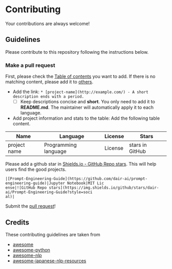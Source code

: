 # Contributing

Your contributions are always welcome!

## Guidelines

Please contribute to this repository following the instructions below.

### Make a pull request

First, please check the [Table of contents](https://github.com/taishi-i/awesome-ChatGPT-repositories#table-of-contents) you want to add. If there is no matching content, please add it to [others](https://github.com/taishi-i/awesome-ChatGPT-repositories#Others).

* Add the link: `* [project-name](http://example.com/) - A short description ends with a period.`
    * [ ] Keep descriptions concise and **short**. You only need to add it to **README.md**. The maintainer will automatically apply it to each language.

* Add project information and stats to the table: Add the following table content.

|Name|Language|License|Stars
-|-|-|-
|project name|Programming language|License|stars in GitHub|

Please add a github star in [Shields.io - GitHub Repo stars](https://shields.io/). This will help users find the good projects.
```
|[Prompt-Engineering-Guide](https://github.com/dair-ai/prompt-engineering-guide)|Jupyter Notebook|MIT Lic
ense|![GitHub Repo stars](https://img.shields.io/github/stars/dair-ai/Prompt-Engineering-Guide?style=soci
al)|
```

Submit the [pull request](https://help.github.com/articles/using-pull-requests/)!


## Credits

These contributing guidelines are taken from
- [awesome](https://github.com/sindresorhus/awesome/blob/main/contributing.md)
- [awesome-python](https://github.com/vinta/awesome-python/blob/master/CONTRIBUTING.md)
- [awesome-nlp](https://github.com/keon/awesome-nlp/blob/master/contributing.md)
- [awesome-japanese-nlp-resources](https://github.com/taishi-i/awesome-japanese-nlp-resources/blob/main/contributing.md)

